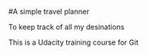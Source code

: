#A simple travel planner

To keep track of all my desinations

This is a Udacity training course for Git